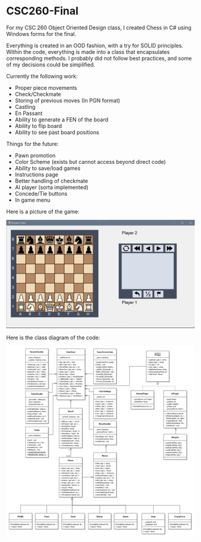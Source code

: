 # CSC260-Final

For my CSC 260 Object Oriented Design class, I created Chess in C# using Windows forms for the final. 

Everything is created in an OOD fashion, with a try for SOLID principles. Within the code, everything is made into a class that encapsulates corresponding methods. I probably did not follow best practices, and some of my decisions could be simplified.

Currently the following work:
 * Proper piece movements
 * Check/Checkmate
 * Storing of previous moves (In PGN format)
 * Castling
 * En Passant
 * Ability to generate a FEN of the board
 * Ability to flip board
 * Ability to see past board positions

Things for the future:
 * Pawn promotion
 * Color Scheme (exists but cannot access beyond direct code)
 * Ability to save/load games
 * Instructions page
 * Better handling of checkmate
 * AI player (sorta implemented)
 * Concede/Tie buttons
 * In game menu

Here is a picture of the game: 

![Gamescreen image](image.png)

Here is the class diagram of the code:

![Class diagram](FinalDiagram.png)
